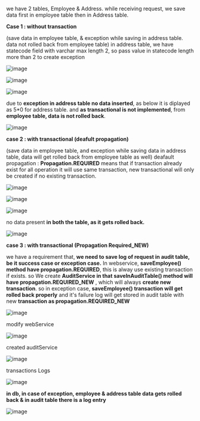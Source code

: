 we have 2 tables, Employee & Address.
while receiving request, we save data first in employee table then in Address table.

**Case 1 : without transaction** 

(save data in employee table, & exception while saving in address table. data not rolled back from employee table)
in address table, we have statecode field with varchar max length 2, so pass value in statecode length more than 2 to create exception

![image](https://github.com/user-attachments/assets/1b38ef1a-c167-4d0b-a6f1-471e4bec3919)

![image](https://github.com/user-attachments/assets/67dafecd-8097-4385-a053-7032c0bb7ce2)

![image](https://github.com/user-attachments/assets/23a8be7c-5011-4d6a-8612-00bdb99c6055)

due to **exception in address table no data inserted**, as below it is diplayed as 5*0 for address table.
and **as transactional is not implemented**, from **employee table, data is not rolled back**.

![image](https://github.com/user-attachments/assets/2cc1ddb6-2b93-428e-9d00-de62a849abf7)


**case 2 : with transactional (deafult propagation)**

(save data in employee table, and exception while saving data in address table, data will get rolled back from employee table as well)
deafault propagation : **Propagation.REQUIRED** means that if transaction already exist for all operation it will use same transaction, new transactional will only be created if no existing transaction.

![image](https://github.com/user-attachments/assets/5b4f074a-30d8-4445-a91b-b2627120bba2)

![image](https://github.com/user-attachments/assets/9d309c62-0aea-4a8f-a3a7-8a3c2b837d17)

![image](https://github.com/user-attachments/assets/4637f99f-484e-4871-b532-8a1f181cf963)


no data present **in both the table, as it gets rolled back.**

![image](https://github.com/user-attachments/assets/312e6db3-eb5b-420c-9c94-d21d361e4d8e)

**case 3 : with transactional (Propagation Required_NEW)**

we have a requirement that, **we need to save log of request in audit table, be it success case or exception case.**
In webservice, **saveEmployee() method have propagation.REQUIRED**, this is alway use existing transaction if exists.
so We create **AuditService in that saveInAuditTable() method will have propagation.REQUIRED_NEW** , which will always **create new transaction**.
so in exception case, **saveEmployee() transaction will get rolled back properly** and it's failure log will get stored in audit table with new **transaction as propagation.REQUIRED_NEW**

![image](https://github.com/user-attachments/assets/58d50b7e-a235-42dc-9c73-097c56fa6328)

modify webService

![image](https://github.com/user-attachments/assets/18efb623-23fe-440d-b92d-9ab4b90d564c)

created auditService

![image](https://github.com/user-attachments/assets/250d6962-361c-450c-ae38-3774bb25d296)


transactions Logs

![image](https://github.com/user-attachments/assets/e503894d-913e-4974-ab28-bc636f9c872b)

**in db, in case of exception, employee & address table data gets rolled back & in audit table there is a log entry**

![image](https://github.com/user-attachments/assets/679ce3c9-0581-4cf8-946a-163557003ea5)

